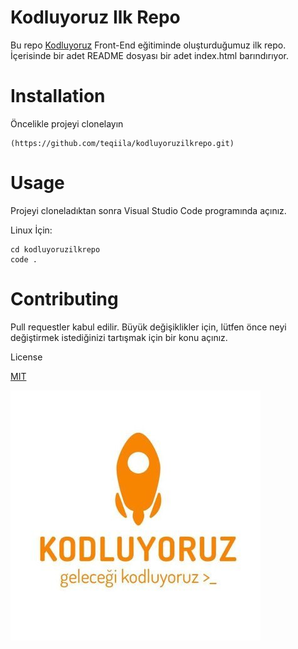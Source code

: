 # Kodluyoruz Ilk Repo
Bu repo [Kodluyoruz](https://kodluyoruz.org/tr/kodluyoruz/) Front-End eğitiminde oluşturduğumuz ilk repo. İçerisinde bir adet README dosyası bir adet index.html barındırıyor.

# Installation
Öncelikle projeyi clonelayın 
``` 
(https://github.com/teqiila/kodluyoruzilkrepo.git)
```

# Usage
Projeyi cloneladıktan sonra Visual Studio Code programında açınız.

Linux İçin:
```
cd kodluyoruzilkrepo
code .
```
# Contributing
Pull requestler kabul edilir. Büyük değişiklikler için, lütfen önce neyi değiştirmek istediğinizi tartışmak için bir konu açınız.


License

[MIT](https://choosealicense.com/licenses/mit/
)

![Proje Resmi](https://raw.githubusercontent.com/Kodluyoruz/taskforce/git/git/markdown-nedir-nasil-kullaniriz-/figures/kodluyoruz_logo.jpg)
